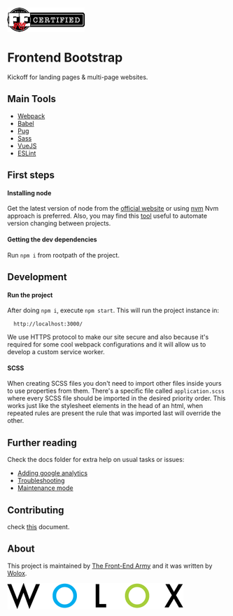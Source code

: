 [![FEArmy](./internal/FEA_open_source_sm.png)](https://github.com/orgs/Wolox/teams/front-end-army/members)
# Frontend Bootstrap
Kickoff for landing pages & multi-page websites.

## Main Tools

+ [Webpack](https://webpack.js.org/)
+ [Babel](https://babeljs.io/)
+ [Pug](https://pugjs.org)
+ [Sass](http://sass-lang.com)
+ [VueJS](https://vuejs.org/)
+ [ESLint](http://eslint.org/)

## First steps
#### Installing node
Get the latest version of node from the [official website](https://nodejs.org/) or using [nvm](https://github.com/creationix/nvm)
Nvm approach is preferred. Also, you may find this [tool](https://github.com/wbyoung/avn) useful to automate version changing between projects.

#### Getting the dev dependencies
Run `npm i` from rootpath of the project.

## Development

#### Run the project
After doing `npm i`,  execute `npm start`. This will run the project instance in:
```
  http://localhost:3000/
```

We use HTTPS protocol to make our site secure and also because it's required for some cool webpack configurations and it will allow us to develop a custom service worker.

#### SCSS
When creating SCSS files you don't need to import other files inside yours to use properties from them. There's a specific file called `application.scss` where every SCSS file should be imported in the desired priority order. This works just like the stylesheet elements in the head of an html, when repeated rules are present the rule that was imported last will override the other.

## Further reading
Check the docs folder for extra help on usual tasks or issues:
  - [Adding google analytics](internal/ADDING_GOOGLE_ANALYTICS.md)
  - [Troubleshooting](internal/TROUBLESHOOTING.md)
  - [Maintenance mode](internal/MAINTENANCE_MODE.md)

## Contributing

check [this](./CONTRIBUTING.md) document.

## About

This project is maintained by [The Front-End Army](https://github.com/orgs/Wolox/teams/front-end-army) and it was written by [Wolox](http://www.wolox.com.ar).

![Wolox](https://raw.githubusercontent.com/Wolox/press-kit/master/logos/logo_banner.png)
